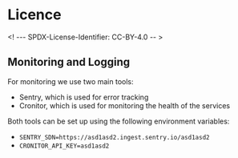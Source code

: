 # Licence

<! --- SPDX-License-Identifier: CC-BY-4.0  -- >

## Monitoring and Logging

For monitoring we use two main tools:

- Sentry, which is used for error tracking
- Cronitor, which is used for monitoring the health of the services

Both tools can be set up using the following environment variables:

- `SENTRY_SDN=https://asd1asd2.ingest.sentry.io/asd1asd2`
- `CRONITOR_API_KEY=asd1asd2`

